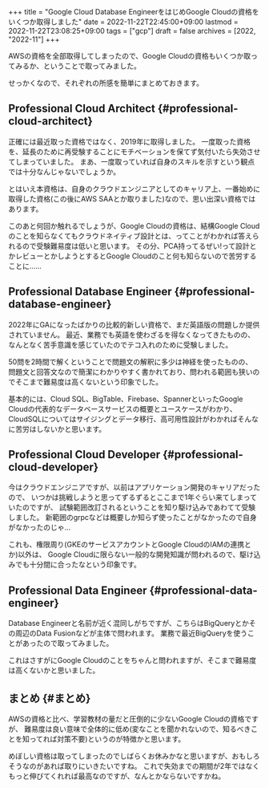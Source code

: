 +++
title = "Google Cloud Database EngineerをはじめGoogle Cloudの資格をいくつか取得しました"
date = 2022-11-22T22:45:00+09:00
lastmod = 2022-11-22T23:08:25+09:00
tags = ["gcp"]
draft = false
archives = [2022, "2022-11"]
+++

AWSの資格を全部取得してしまったので、Google Cloudの資格もいくつか取ってみるか、ということで取ってみました。

せっかくなので、それぞれの所感を簡単にまとめておきます。


## Professional Cloud Architect {#professional-cloud-architect}

正確には最近取った資格ではなく、2019年に取得しました。
一度取った資格を、延長のために再受験することにモチベーションを保てず気付いたら失効させてしまっていました。
まあ、一度取っていれば自身のスキルを示すという観点では十分なんじゃないでしょうか。

とはいえ本資格は、自身のクラウドエンジニアとしてのキャリア上、一番始めに取得した資格(この後にAWS SAAとか取りました)なので、思い出深い資格ではあります。

このあと何回か触れるでしょうが、Google Cloudの資格は、結構Google Cloudのことを知らなくてもクラウドネイティブ設計とは、ってことがわかれば答えられるので受験難易度は低いと思います。
その分、PCA持ってるぜい!って設計とかレビューとかしようとするとGoogle Cloudのこと何も知らないので苦労することに……


## Professional Database Engineer {#professional-database-engineer}

2022年にGAになったばかりの比較的新しい資格で、まだ英語版の問題しか提供されていません。
最近、業務でも英語を使わざるを得なくなってきたものの、なんとなく苦手意識を感じていたのでテコ入れのために受験しました。

50問を2時間で解くということで問題文の解釈に多少は神経を使ったものの、
問題文と回答文なので簡潔にわかりやすく書かれており、問われる範囲も狭いのでそこまで難易度は高くないという印象でした。

基本的には、Cloud SQL、BigTable、Firebase、SpannerといったGoogle Cloudの代表的なデータベースサービスの概要とユースケースがわかり、
CloudSQLについてはサイジングとデータ移行、高可用性設計がわかればそんなに苦労はしないかと思います。


## Professional Cloud Developer {#professional-cloud-developer}

今はクラウドエンジニアですが、以前はアプリケーション開発のキャリアだったので、
いつかは挑戦しようと思ってずるずるとここまで1年ぐらい来てしまっていたのですが、
試験範囲改訂されるということを知り駆け込みであわてて受験しました。
新範囲のgrpcなどは概要しか知らず使ったことがなかったので自身がなかったのじゃ…

これも、権限周り(GKEのサービスアカウントとGoogle CloudのIAMの連携とか)以外は、
Google Cloudに限らない一般的な開発知識が問われるので、駆け込みでも十分間に合ったなという印象です。


## Professional Data Engineer {#professional-data-engineer}

Database Engineerと名前が近く混同しがちですが、こちらはBigQueryとかその周辺のData Fusionなどが主体で問われます。
業務で最近BigQueryを使うことがあったので取ってみました。

これはさすがにGoogle Cloudのことをちゃんと問われますが、そこまで難易度は高くないかと思いました。


## まとめ {#まとめ}

AWSの資格と比べ、学習教材の量だと圧倒的に少ないGoogle Cloudの資格ですが、
難易度は良い意味で全体的に低め(変なことを聞かれないので、知るべきことを知ってれば対策不要)というのが特徴かと思います。

めぼしい資格は取ってしまったのでしばらくお休みかなと思いますが、おもしろそうなのがあれば取りにいきたいですね。
これで失効までの期間が2年ではなくもっと伸びてくれれば最高なのですが、なんとかならないですかね。
